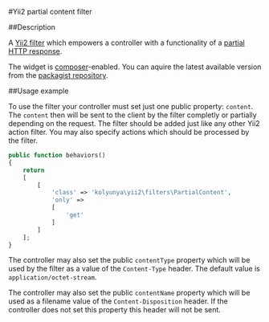 #Yii2 partial content filter

##Description

A [Yii2 filter](http://www.yiiframework.com/doc-2.0/yii-base-actionfilter.html) which empowers a controller with a functionality of a [partial HTTP response](https://ru.wikipedia.org/wiki/%D0%A1%D0%BF%D0%B8%D1%81%D0%BE%D0%BA_%D0%BA%D0%BE%D0%B4%D0%BE%D0%B2_%D1%81%D0%BE%D1%81%D1%82%D0%BE%D1%8F%D0%BD%D0%B8%D1%8F_HTTP#206).

The widget is [composer](https://getcomposer.org/)-enabled. You can aquire the latest available version from the [packagist repository](https://packagist.org/packages/kolyunya/yii2-partial-content).

##Usage example

To use the filter your controller must set just one public property: `content`. The `content` then will be sent to the client by the filter completly or partially depending on the request. The filter should be added just like any other Yii2 action filter. You may also specify actions which should be processed by the filter.

~~~php
public function behaviors()
{
    return
    [
        [
            'class' => 'kolyunya\yii2\filters\PartialContent',
            'only' =>
            [
                'get'
            ]
        ]
    ];
}
~~~

The controller may also set the public `contentType` property which will be used by the filter as a value of the `Content-Type` header. The default value is `application/octet-stream`.

The controller may also set the public `contentName` property which will be used as a filename value of the `Content-Disposition` header. If the controller does not set this property this header will not be sent.